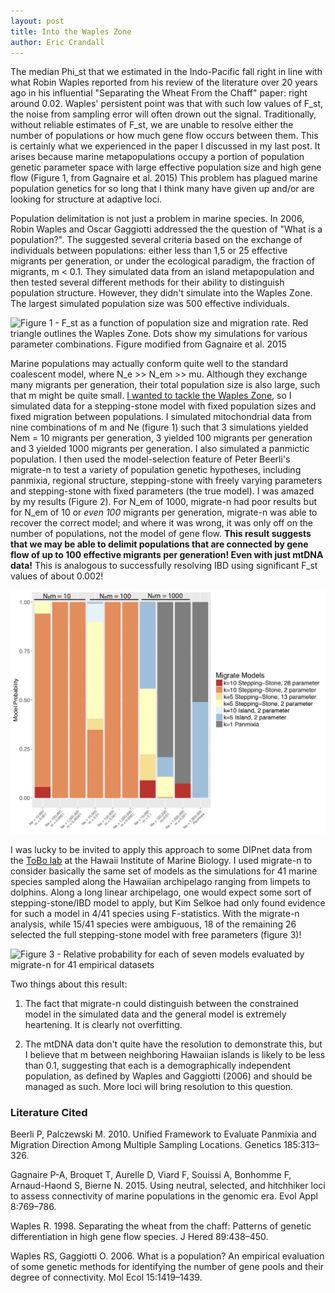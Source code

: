 ```yaml
---
layout: post 
title: Into the Waples Zone
author: Eric Crandall
---
```


The median Phi_st that we estimated in the Indo-Pacific fall right in line with what Robin Waples reported from his review of the literature over 20 years ago in his influential "Separating the Wheat From the Chaff" paper: right around 0.02. Waples' persistent point was that with such low values of F_st, the noise from sampling error will often drown out the signal. Traditionally, without reliable estimates of F_st, we are unable to resolve either the number of populations or how much gene flow occurs between them. This is certainly what we experienced in the paper I discussed in my last post. It arises because marine metapopulations occupy a portion of population genetic parameter space with large effective population size and high gene flow (Figure 1, from Gagnaire et al. 2015)  This problem has plagued marine population genetics for so long that I think many have given up and/or are looking for structure at adaptive loci.

Population delimitation is not just a problem in marine species. In 2006, Robin Waples and Oscar Gaggiotti addressed the the question of "What is a population?". The suggested several criteria based on the exchange of individuals between populations: either less than 1,5 or 25 effective migrants per generation, or under the ecological paradigm, the fraction of migrants, m < 0.1. They simulated data from an island metapopulation and then tested several different methods for their ability to distinguish population structure. However, they didn't simulate into the Waples Zone. The largest simulated population size was 500 effective individuals.

![Figure 1 - F_st as a function of population size and migration rate. Red triangle outlines the Waples Zone. Dots show my simulations for various parameter combinations. Figure modified from Gagnaire et al. 2015](../img/gagnaire_fig1_sims.jpg)

Marine populations may actually conform quite well to the standard coalescent model, where N_e >> N_em >> mu. Although they exchange many migrants per generation, their total population size is also large, such that m might be quite small. [I wanted to tackle the Waples Zone](https://onlinelibrary.wiley.com/doi/full/10.1111/eva.12712), so I simulated data for a stepping-stone model with fixed population sizes and fixed migration between populations. I simulated mitochondrial data from nine combinations of m and Ne (figure 1) such that 3 simulations yielded Nem = 10 migrants per generation, 3 yielded 100 migrants per generation and 3 yielded 1000 migrants per generation. I also simulated a panmictic population. I then used the model-selection feature of Peter Beerli's migrate-n to test a variety of population genetic hypotheses, including panmixia, regional structure, stepping-stone with freely varying parameters and stepping-stone with fixed parameters (the true model). I was amazed by my results (Figure 2). For N_em of 1000, migrate-n had poor results but for N_em of 10 or *even 100* migrants per generation, migrate-n was able to recover the correct model; and where it was wrong, it was only off on the number of populations, not the model of gene flow. **This result suggests that we may be able to delimit populations that are connected by gene flow of up to 100 effective migrants per generation! Even with just mtDNA data!** This is analogous to successfully resolving IBD using significant F_st values of about 0.002!

![Figure 2 - Relative probability for each of seven models evaluated by migrate-n for 10 different simulated datasets - Crandall et al. 2019](../img/crandall_fig5.jpg)

I was lucky to be invited to apply this approach to some DIPnet data from the [ToBo lab](http://tobolab.org) at the Hawaii Institute of Marine Biology. I used migrate-n to consider basically the same set of models as the simulations for 41 marine species sampled along the Hawaiian archipelago ranging from limpets to dolphins. Along a long linear archipelago, one would expect some sort of stepping-stone/IBD model to apply, but Kim Selkoe had only found evidence for such a model in 4/41 species using F-statistics. With the migrate-n analysis, while 15/41 species were ambiguous, 18 of the remaining 26 selected the full stepping-stone model with free parameters (figure 3)! 


![Figure 3 - Relative probability for each of seven models evaluated by migrate-n for 41 empirical datasets ](../img/crandall_fig6)

Two things about this result: 

1. The fact that migrate-n could distinguish between the constrained model in the simulated data and the general model is extremely heartening. It is clearly not overfitting. 

2. The mtDNA data don't quite have the resolution to demonstrate this, but I believe that m between neighboring Hawaiian islands is likely to be less than 0.1, suggesting that each is a demographically independent population, as defined by Waples and Gaggiotti (2006) and should be managed as such. More loci will bring resolution to this question.  


### Literature Cited

Beerli P, Palczewski M. 2010. Unified Framework to Evaluate Panmixia and Migration Direction Among Multiple Sampling Locations. Genetics 185:313–326.

Gagnaire P-A, Broquet T, Aurelle D, Viard F, Souissi A, Bonhomme F, Arnaud-Haond S, Bierne N. 2015. Using neutral, selected, and hitchhiker loci to assess connectivity of marine populations in the genomic era. Evol Appl 8:769–786.

Waples R. 1998. Separating the wheat from the chaff: Patterns of genetic differentiation in high gene flow species. J Hered 89:438–450.

Waples RS, Gaggiotti O. 2006. What is a population? An empirical evaluation of some genetic methods for identifying the number of gene pools and their degree of connectivity. Mol Ecol 15:1419–1439.

